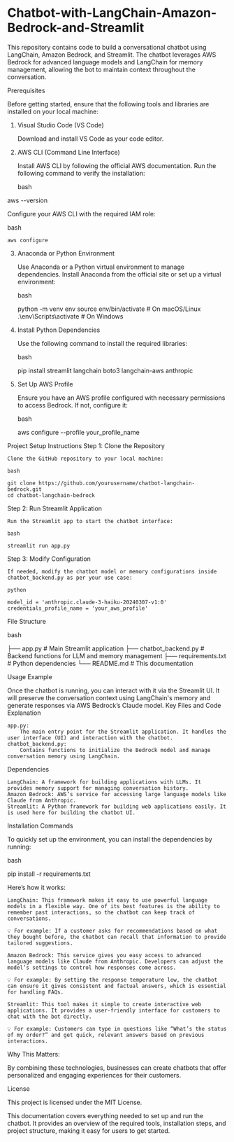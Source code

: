 # Chatbot-with-LangChain-Amazon-Bedrock-and-Streamlit
This repository contains code to build a conversational chatbot using LangChain, Amazon Bedrock, and Streamlit. The chatbot leverages AWS Bedrock for advanced language models and LangChain for memory management, allowing the bot to maintain context throughout the conversation.

Prerequisites

Before getting started, ensure that the following tools and libraries are installed on your local machine:
1. Visual Studio Code (VS Code)

    Download and install VS Code as your code editor.

2. AWS CLI (Command Line Interface)

    Install AWS CLI by following the official AWS documentation.
    Run the following command to verify the installation:

    bash

aws --version

Configure your AWS CLI with the required IAM role:

bash

    aws configure

3. Anaconda or Python Environment

    Use Anaconda or a Python virtual environment to manage dependencies. Install Anaconda from the official site or set up a virtual environment:

    bash

    python -m venv env
    source env/bin/activate  # On macOS/Linux
    .\env\Scripts\activate   # On Windows

4. Install Python Dependencies

    Use the following command to install the required libraries:

    bash

    pip install streamlit langchain boto3 langchain-aws anthropic

5. Set Up AWS Profile

    Ensure you have an AWS profile configured with necessary permissions to access Bedrock. If not, configure it:

    bash

    aws configure --profile your_profile_name

Project Setup Instructions
Step 1: Clone the Repository

    Clone the GitHub repository to your local machine:

    bash

    git clone https://github.com/yourusername/chatbot-langchain-bedrock.git
    cd chatbot-langchain-bedrock

Step 2: Run Streamlit Application

    Run the Streamlit app to start the chatbot interface:

    bash

    streamlit run app.py

Step 3: Modify Configuration

    If needed, modify the chatbot model or memory configurations inside chatbot_backend.py as per your use case:

    python

    model_id = 'anthropic.claude-3-haiku-20240307-v1:0'
    credentials_profile_name = 'your_aws_profile'

File Structure

bash

├── app.py                     # Main Streamlit application
├── chatbot_backend.py          # Backend functions for LLM and memory management
├── requirements.txt            # Python dependencies
└── README.md                   # This documentation

Usage Example

Once the chatbot is running, you can interact with it via the Streamlit UI. It will preserve the conversation context using LangChain's memory and generate responses via AWS Bedrock’s Claude model.
Key Files and Code Explanation

    app.py:
        The main entry point for the Streamlit application. It handles the user interface (UI) and interaction with the chatbot.
    chatbot_backend.py:
        Contains functions to initialize the Bedrock model and manage conversation memory using LangChain.

Dependencies

    LangChain: A framework for building applications with LLMs. It provides memory support for managing conversation history.
    Amazon Bedrock: AWS’s service for accessing large language models like Claude from Anthropic.
    Streamlit: A Python framework for building web applications easily. It is used here for building the chatbot UI.

Installation Commands

To quickly set up the environment, you can install the dependencies by running:

bash

pip install -r requirements.txt


Here’s how it works:

    LangChain: This framework makes it easy to use powerful language models in a flexible way. One of its best features is the ability to remember past interactions, so the chatbot can keep track of conversations.

    💡 For example: If a customer asks for recommendations based on what they bought before, the chatbot can recall that information to provide tailored suggestions.

    Amazon Bedrock: This service gives you easy access to advanced language models like Claude from Anthropic. Developers can adjust the model’s settings to control how responses come across.

    💡 For example: By setting the response temperature low, the chatbot can ensure it gives consistent and factual answers, which is essential for handling FAQs.

    Streamlit: This tool makes it simple to create interactive web applications. It provides a user-friendly interface for customers to chat with the bot directly.

    💡 For example: Customers can type in questions like “What’s the status of my order?” and get quick, relevant answers based on previous interactions.

Why This Matters:

By combining these technologies, businesses can create chatbots that offer personalized and engaging experiences for their customers.

License

This project is licensed under the MIT License.

This documentation covers everything needed to set up and run the chatbot. It provides an overview of the required tools, installation steps, and project structure, making it easy for users to get started.
